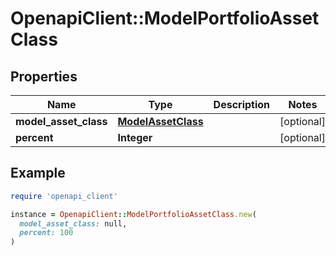 # OpenapiClient::ModelPortfolioAssetClass

## Properties

| Name | Type | Description | Notes |
| ---- | ---- | ----------- | ----- |
| **model_asset_class** | [**ModelAssetClass**](ModelAssetClass.md) |  | [optional] |
| **percent** | **Integer** |  | [optional] |

## Example

```ruby
require 'openapi_client'

instance = OpenapiClient::ModelPortfolioAssetClass.new(
  model_asset_class: null,
  percent: 100
)
```

